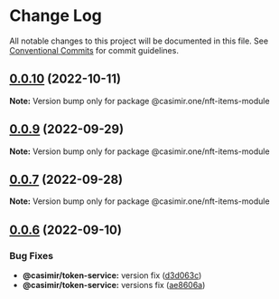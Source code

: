 # Change Log

All notable changes to this project will be documented in this file.
See [Conventional Commits](https://conventionalcommits.org) for commit guidelines.

## [0.0.10](https://github.com/DEIPworld/deip-modules/compare/v0.0.9...v0.0.10) (2022-10-11)

**Note:** Version bump only for package @casimir.one/nft-items-module





## [0.0.9](https://github.com/DEIPworld/deip-modules/compare/v0.0.7...v0.0.9) (2022-09-29)

**Note:** Version bump only for package @casimir.one/nft-items-module





## [0.0.7](https://github.com/DEIPworld/deip-modules/compare/v0.0.6...v0.0.7) (2022-09-28)

**Note:** Version bump only for package @casimir.one/nft-items-module





## [0.0.6](https://github.com/DEIPworld/deip-modules/compare/v0.0.4...v0.0.6) (2022-09-10)


### Bug Fixes

* **@casimir/token-service:** version fix ([d3d063c](https://github.com/DEIPworld/deip-modules/commit/d3d063c1cffb51ed4c8d8e2e33d0362f989632cd))
* **@casimir/token-service:** versions fix ([ae8606a](https://github.com/DEIPworld/deip-modules/commit/ae8606a0f4ee69537fb0f6ac440310d09b10e34d))
